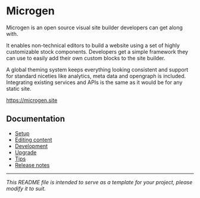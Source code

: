 # Microgen

Microgen is an open source visual site builder developers can get along with.

It enables non-technical editors to build a website using a set of highly customizable stock components. Developers get a simple framework they can use to easily add their own custom blocks to the site builder.

A global theming system keeps everything looking consistent and support for standard niceties like analytics, meta data and opengraph is included. Integrating existing services and APIs is the same as it would be for any static site.

<https://microgen.site>

## Documentation

- [Setup](docs/SETUP.md)
- [Editing content](docs/EDITING.md)
- [Development](docs/DEVELOPMENT.md)
- [Upgrade](docs/UPGRADE.md)
- [Tips](docs/TIPS.md)
- [Release notes](docs/RELEASE_NOTES.md)

---
*This README file is intended to serve as a template for your project, please modify it to suit.*
